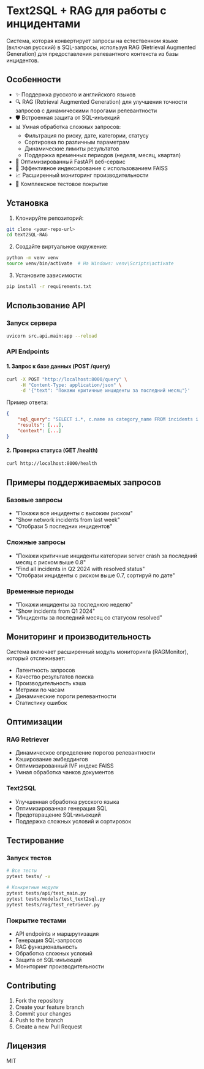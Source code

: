 # Text2SQL + RAG для работы с инцидентами

Система, которая конвертирует запросы на естественном языке (включая русский) в SQL-запросы, используя RAG (Retrieval Augmented Generation) для предоставления релевантного контекста из базы инцидентов.

## Особенности

- ✨ Поддержка русского и английского языков
- 🔍 RAG (Retrieval Augmented Generation) для улучшения точности запросов с динамическими порогами релевантности
- 🛡️ Встроенная защита от SQL-инъекций
- 📊 Умная обработка сложных запросов:
  - Фильтрация по риску, дате, категории, статусу
  - Сортировка по различным параметрам
  - Динамические лимиты результатов
  - Поддержка временных периодов (неделя, месяц, квартал)
- 🚀 Оптимизированный FastAPI веб-сервис
- 💾 Эффективное индексирование с использованием FAISS
- 📈 Расширенный мониторинг производительности
- 🧪 Комплексное тестовое покрытие

## Установка

1. Клонируйте репозиторий:
```bash
git clone <your-repo-url>
cd text2SQL-RAG
```

2. Создайте виртуальное окружение:
```bash
python -m venv venv
source venv/bin/activate  # На Windows: venv\Scripts\activate
```

3. Установите зависимости:
```bash
pip install -r requirements.txt
```

## Использование API

### Запуск сервера
```bash
uvicorn src.api.main:app --reload
```

### API Endpoints

#### 1. Запрос к базе данных (POST /query)
```bash
curl -X POST "http://localhost:8000/query" \
     -H "Content-Type: application/json" \
     -d '{"text": "Покажи критичные инциденты за последний месяц"}'
```

Пример ответа:
```json
{
    "sql_query": "SELECT i.*, c.name as category_name FROM incidents i LEFT JOIN categories c ON i.category_id = c.id WHERE risk_level >= 0.8 AND date_occurred >= date('now', '-1 month') ORDER BY risk_level DESC LIMIT 10",
    "results": [...],
    "context": [...]
}
```

#### 2. Проверка статуса (GET /health)
```bash
curl http://localhost:8000/health
```

## Примеры поддерживаемых запросов

### Базовые запросы
- "Покажи все инциденты с высоким риском"
- "Show network incidents from last week"
- "Отобрази 5 последних инцидентов"

### Сложные запросы
- "Покажи критичные инциденты категории server crash за последний месяц с риском выше 0.8"
- "Find all incidents in Q2 2024 with resolved status"
- "Отобрази инциденты с риском выше 0.7, сортируй по дате"

### Временные периоды
- "Покажи инциденты за последнюю неделю"
- "Show incidents from Q1 2024"
- "Инциденты за последний месяц со статусом resolved"

## Мониторинг и производительность

Система включает расширенный модуль мониторинга (RAGMonitor), который отслеживает:

- Латентность запросов
- Качество результатов поиска
- Производительность кэша
- Метрики по часам
- Динамические пороги релевантности
- Статистику ошибок

## Оптимизации

### RAG Retriever
- Динамическое определение порогов релевантности
- Кэширование эмбеддингов
- Оптимизированный IVF индекс FAISS
- Умная обработка чанков документов

### Text2SQL
- Улучшенная обработка русского языка
- Оптимизированная генерация SQL
- Предотвращение SQL-инъекций
- Поддержка сложных условий и сортировок

## Тестирование

### Запуск тестов
```bash
# Все тесты
pytest tests/ -v

# Конкретные модули
pytest tests/api/test_main.py
pytest tests/models/test_text2sql.py
pytest tests/rag/test_retriever.py
```

### Покрытие тестами
- API endpoints и маршрутизация
- Генерация SQL-запросов
- RAG функциональность
- Обработка сложных условий
- Защита от SQL-инъекций
- Мониторинг производительности

## Contributing

1. Fork the repository
2. Create your feature branch
3. Commit your changes
4. Push to the branch
5. Create a new Pull Request

## Лицензия

MIT